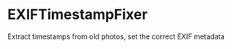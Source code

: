 EXIFTimestampFixer
==================

Extract timestamps from old photos, set the correct EXIF metadata

